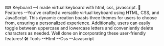⌨ Keyboard 
--I made virtual keyboard with html, css, javascript.
🔑 Features 
--You've crafted a versatile virtual keyboard using HTML, CSS, and JavaScript. This dynamic creation boasts three themes for users to choose from, ensuring a personalized experience. Additionally, users can easily toggle between uppercase and lowercase letters and conveniently delete characters as needed. Well done on incorporating these user-friendly features!
🛠 Tools
--Html
--Css
--Javascript 
